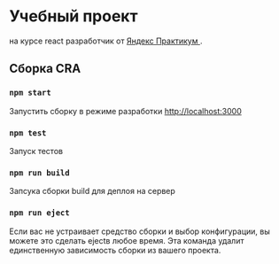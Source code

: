 # Учебный проект

на курсе react разработчик от [Яндекс Практикум ](https://practicum.yandex.ru/react/).

## Сборка CRA



### `npm start`

Запустить сборку в режиме разработки
[http://localhost:3000](http://localhost:3000)



### `npm test`

Запуск тестов

### `npm run build`

Запсука сборки build для деплоя на сервер

### `npm run eject`

Если вас не устраивает средство сборки и выбор конфигурации, вы можете это сделать ejectв любое время. Эта команда удалит единственную зависимость сборки из вашего проекта.

